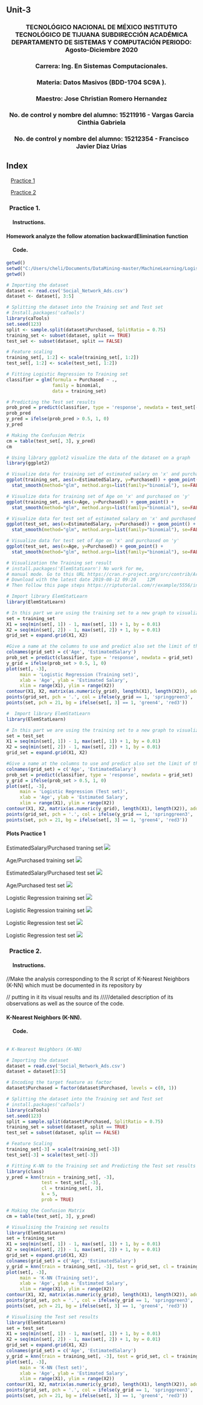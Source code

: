 ## Unit-3


### <p align="center" > TECNOLÓGICO NACIONAL DE MÉXICO INSTITUTO TECNOLÓGICO DE TIJUANA SUBDIRECCIÓN ACADÉMICA DEPARTAMENTO DE SISTEMAS Y COMPUTACIÓN PERIODO: Agosto-Diciembre  2020</p>

###  <p align="center">  Carrera: Ing. En Sistemas Computacionales. 
### <p align="center"> Materia: 	Datos Masivos (BDD-1704 SC9A	).</p>

### <p align="center">  Maestro: Jose Christian Romero Hernandez	</p>
### <p align="center">  No. de control y nombre del alumno: 15211916 - Vargas Garcia Cinthia Gabriela</p>
### <p align="center">  No. de control y nombre del alumno: 15212354 - Francisco Javier Diaz Urias </p>

## Index
&nbsp;&nbsp;&nbsp;[Practice 1](#practice-1)  

&nbsp;&nbsp;&nbsp;[Practice 2](#practice-2)

### &nbsp;&nbsp;Practice 1.

#### &nbsp;&nbsp;&nbsp;&nbsp; Instructions.

#### Homework analyze the follow atomation backwardElimination function 

#### &nbsp;&nbsp;&nbsp;&nbsp; Code.
````R
getwd()
setwd("C:/Users/cheli/Documents/DataMining-master/MachineLearning/LogisticRegression")
getwd()

# Importing the dataset
dataset <- read.csv('Social_Network_Ads.csv')
dataset <- dataset[, 3:5]

# Splitting the dataset into the Training set and Test set
# Install.packages('caTools')
library(caTools)
set.seed(123)
split <- sample.split(dataset$Purchased, SplitRatio = 0.75)
training_set <- subset(dataset, split == TRUE)
test_set <- subset(dataset, split == FALSE)

# Feature scaling
training_set[, 1:2] <- scale(training_set[, 1:2])
test_set[, 1:2] <- scale(test_set[, 1:2])

# Fitting Logistic Regression to Training set
classifier = glm(formula = Purchased ~ .,
                 family = binomial,
                 data = training_set)

# Predicting the Test set results
prob_pred = predict(classifier, type = 'response', newdata = test_set[-3])
prob_pred
y_pred = ifelse(prob_pred > 0.5, 1, 0)
y_pred

# Making the Confusion Metrix
cm = table(test_set[, 3], y_pred)
cm

# Using library ggplot2 visualize the data of the dataset on a graph
library(ggplot2)

# Visualize data for training set of estimated salary on 'x' and purchased on 'y'
ggplot(training_set, aes(x=EstimatedSalary, y=Purchased)) + geom_point() + 
  stat_smooth(method="glm", method.args=list(family="binomial"), se=FALSE)

# Visualize data for training set of Age on 'x' and purchased on 'y'
ggplot(training_set, aes(x=Age, y=Purchased)) + geom_point() + 
  stat_smooth(method="glm", method.args=list(family="binomial"), se=FALSE)

# Visualize data for test set of estimated salary on 'x' and purchased on 'y' 
ggplot(test_set, aes(x=EstimatedSalary, y=Purchased)) + geom_point() + 
  stat_smooth(method="glm", method.args=list(family="binomial"), se=FALSE)

# Visualize data for test set of Age on 'x' and purchased on 'y'
ggplot(test_set, aes(x=Age, y=Purchased)) + geom_point() + 
  stat_smooth(method="glm", method.args=list(family="binomial"), se=FALSE)

# Visualization the Training set result
# install.packages('ElemStatLearn') No work for me, 
# manual mode. Go to this URL https://cran.r-project.org/src/contrib/Archive/ElemStatLearn/
# Download with the latest date 2019-08-12 09:20	12M
# Then follow this page steps https://riptutorial.com/r/example/5556/install-package-from-local-source

# Import library ElemStatLearn
library(ElemStatLearn)

# In this part we are using the training set to a new graph to visualize the training set results
set = training_set
X1 = seq(min(set[, 1]) - 1, max(set[, 1]) + 1, by = 0.01)
X2 = seq(min(set[, 2]) - 1, max(set[, 2]) + 1, by = 0.01)
grid_set = expand.grid(X1, X2)

#Give a name at the columns to use and predict also set the limit of the plot and other settings
colnames(grid_set) = c('Age', 'EstimatedSalary')
prob_set = predict(classifier, type = 'response', newdata = grid_set)
y_grid = ifelse(prob_set > 0.5, 1, 0)
plot(set[, -3],
     main = 'Logistic Regression (Training set)',
     xlab = 'Age', ylab = 'Estimated Salary',
     xlim = range(X1), ylim = range(X2))
contour(X1, X2, matrix(as.numeric(y_grid), length(X1), length(X2)), add = TRUE)
points(grid_set, pch = '.', col = ifelse(y_grid == 1, 'springgreen3', 'tomato'))
points(set, pch = 21, bg = ifelse(set[, 3] == 1, 'green4', 'red3'))

#  Import library ElemStatLearn
library(ElemStatLearn)

# In this part we are using the training set to a new graph to visualize the test set results
set = test_set
X1 = seq(min(set[, 1]) - 1, max(set[, 1]) + 1, by = 0.01)
X2 = seq(min(set[, 2]) - 1, max(set[, 2]) + 1, by = 0.01)
grid_set = expand.grid(X1, X2)

#Give a name at the columns to use and predict also set the limit of the plot and other settings
colnames(grid_set) = c('Age', 'EstimatedSalary')
prob_set = predict(classifier, type = 'response', newdata = grid_set)
y_grid = ifelse(prob_set > 0.5, 1, 0)
plot(set[, -3],
     main = 'Logistic Regression (Test set)',
     xlab = 'Age', ylab = 'Estimated Salary',
     xlim = range(X1), ylim = range(X2))
contour(X1, X2, matrix(as.numeric(y_grid), length(X1), length(X2)), add = TRUE)
points(grid_set, pch = '.', col = ifelse(y_grid == 1, 'springgreen3', 'tomato'))
points(set, pch = 21, bg = ifelse(set[, 3] == 1, 'green4', 'red3'))
````
#### Plots Practice 1

EstimatedSalary/Purchased traning set
![](https://github.com/CinthiaBV/DataMining/blob/Unit-3/Unit-3/Images/EstimatedSalary-Purchased-training-set.png?raw=true)

Age/Purchased training set
![](https://github.com/CinthiaBV/DataMining/blob/Unit-3/Unit-3/Images/Age-Purchased-training-set.png?raw=true)

EstimatedSalary/Purchased test set
![](https://github.com/CinthiaBV/DataMining/blob/Unit-3/Unit-3/Images/EstimatedSalary-Purchased-test-set.png?raw=true)

Age/Purchased test set
![](https://github.com/CinthiaBV/DataMining/blob/Unit-3/Unit-3/Images/Age-Purchased-test-set.png?raw=true)

Logistic Regression training set
![](https://github.com/CinthiaBV/DataMining/blob/Unit-3/Unit-3/Images/Logistec%20regression-Training%20set-1.png?raw=true)

Logistic Regression training set
![](https://github.com/CinthiaBV/DataMining/blob/Unit-3/Unit-3/Images/Logistec%20regression-Training%20set-2.png?raw=true)

Logistic Regression test set
![](https://github.com/CinthiaBV/DataMining/blob/Unit-3/Unit-3/Images/Logistec%20regression-Test%20set-1.png?raw=true)

Logistic Regression test set
![](https://github.com/CinthiaBV/DataMining/blob/Unit-3/Unit-3/Images/Logistec%20regression-Test%20set-2.png?raw=true)

### &nbsp;&nbsp;Practice 2.

#### &nbsp;&nbsp;&nbsp;&nbsp; Instructions.

//Make the analysis corresponding to the R script of K-Nearest Neighbors (K-NN) which must be documented in its repository by

// putting in it its visual results and its /////detailed description of its observations as well as the source of the code.

#### K-Nearest Neighbors (K-NN).



#### &nbsp;&nbsp;&nbsp;&nbsp; Code.
````R

# K-Nearest Neighbors (K-NN)

# Importing the dataset
dataset = read.csv('Social_Network_Ads.csv')
dataset = dataset[3:5]

# Encoding the target feature as factor
dataset$Purchased = factor(dataset$Purchased, levels = c(0, 1))

# Splitting the dataset into the Training set and Test set
# install.packages('caTools')
library(caTools)
set.seed(123)
split = sample.split(dataset$Purchased, SplitRatio = 0.75)
training_set = subset(dataset, split == TRUE)
test_set = subset(dataset, split == FALSE)

# Feature Scaling
training_set[-3] = scale(training_set[-3])
test_set[-3] = scale(test_set[-3])

# Fitting K-NN to the Training set and Predicting the Test set results
library(class)
y_pred = knn(train = training_set[, -3],
             test = test_set[, -3],
             cl = training_set[, 3],
             k = 5,
             prob = TRUE)

# Making the Confusion Matrix
cm = table(test_set[, 3], y_pred)

# Visualising the Training set results
library(ElemStatLearn)
set = training_set
X1 = seq(min(set[, 1]) - 1, max(set[, 1]) + 1, by = 0.01)
X2 = seq(min(set[, 2]) - 1, max(set[, 2]) + 1, by = 0.01)
grid_set = expand.grid(X1, X2)
colnames(grid_set) = c('Age', 'EstimatedSalary')
y_grid = knn(train = training_set[, -3], test = grid_set, cl = training_set[, 3], k = 5)
plot(set[, -3],
     main = 'K-NN (Training set)',
     xlab = 'Age', ylab = 'Estimated Salary',
     xlim = range(X1), ylim = range(X2))
contour(X1, X2, matrix(as.numeric(y_grid), length(X1), length(X2)), add = TRUE)
points(grid_set, pch = '.', col = ifelse(y_grid == 1, 'springgreen3', 'tomato'))
points(set, pch = 21, bg = ifelse(set[, 3] == 1, 'green4', 'red3'))

# Visualising the Test set results
library(ElemStatLearn)
set = test_set
X1 = seq(min(set[, 1]) - 1, max(set[, 1]) + 1, by = 0.01)
X2 = seq(min(set[, 2]) - 1, max(set[, 2]) + 1, by = 0.01)
grid_set = expand.grid(X1, X2)
colnames(grid_set) = c('Age', 'EstimatedSalary')
y_grid = knn(train = training_set[, -3], test = grid_set, cl = training_set[, 3], k = 5)
plot(set[, -3],
     main = 'K-NN (Test set)',
     xlab = 'Age', ylab = 'Estimated Salary',
     xlim = range(X1), ylim = range(X2))
contour(X1, X2, matrix(as.numeric(y_grid), length(X1), length(X2)), add = TRUE)
points(grid_set, pch = '.', col = ifelse(y_grid == 1, 'springgreen3', 'tomato'))
points(set, pch = 21, bg = ifelse(set[, 3] == 1, 'green4', 'red3'))


````




